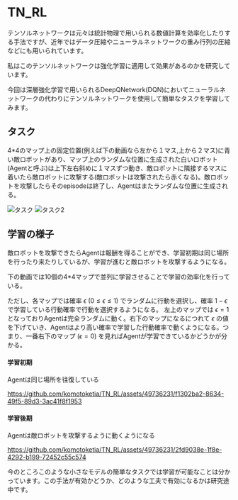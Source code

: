 # TN_RL
テンソルネットワークは元々は統計物理で用いられる数値計算を効率化したりする手法ですが、近年ではデータ圧縮やニューラルネットワークの重み行列の圧縮などにも用いられています。

私はこのテンソルネットワークは強化学習に適用して効果があるのかを研究しています。

今回は深層強化学習で用いられるDeepQNetwork(DQN)においてニューラルネットワークの代わりにテンソルネットワークを使用して簡単なタスクを学習してみます。

## タスク
4*4のマップ上の固定位置(例えば下の動画なら左から１マス,上から２マス)に青い敵ロボットがあり、マップ上のランダムな位置に生成された白いロボット(Agentと呼ぶ)は上下左右斜めに１マスずつ動き、敵ロボットに隣接するマスに着いたら敵ロボットに攻撃する(敵ロボットは攻撃されたら赤くなる)。敵ロボットを攻撃したらそのepisodeは終了し、Agentはまたランダムな位置に生成される。

![タスク](https://github.com/komotoketia/TN_RL/assets/49736231/bd8b1e66-4170-499e-8f57-004a23eabf51)
![タスク2](https://github.com/komotoketia/TN_RL/assets/49736231/c856dc09-6681-40f2-a705-ac9abcb41345)


## 学習の様子

敵ロボットを攻撃できたらAgentは報酬を得ることができ、学習初期は同じ場所を行ったり来たりしているが、学習が進むと敵ロボットを攻撃するようになる。


下の動画では10個の4*4マップで並列に学習させることで学習の効率化を行っている。

ただし、各マップでは確率 $\epsilon\ (0\leq \epsilon \leq 1)$ でランダムに行動を選択し、確率 $1-\epsilon$ で学習している行動確率で行動を選択するようになる。
左上のマップでは $\epsilon=1$ となっておりAgentは完全ランダムに動く。右下のマップになるにつれて $\epsilon$ の値を下げていき、Agentはより高い確率で学習した行動確率で動くようになる。つまり、一番右下のマップ $(\epsilon=0)$ を見ればAgentが学習できているかどうかが分かる。

#### 学習初期
Agentは同じ場所を往復している

https://github.com/komotoketia/TN_RL/assets/49736231/f1302ba2-8634-49f5-89d3-3ac41f8f1953

#### 学習後期
Agentは敵ロボットを攻撃するように動くようになる

https://github.com/komotoketia/TN_RL/assets/49736231/2fd9038e-1f8e-4292-b199-72452c55c574

今のところこのような小さなモデルの簡単なタスクでは学習が可能なことは分かっています。この手法が有効かどうか、どのような工夫で有効になるかは研究途中です。

